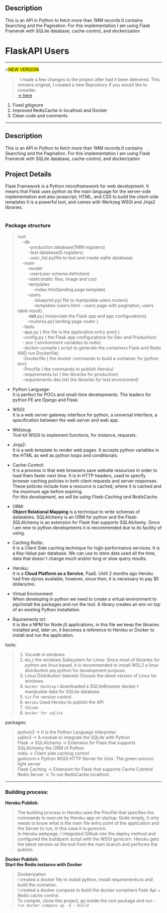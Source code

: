 
<h2> Description</h2>
This is an API in Python to fetch more than 1MM records.It contains Searching and the Pagination.
For this implementation I am using Flask Framerok with SQLite database, cache-control, and dockerization

<h1> FlaskAPI Users </h1>

---------------------------------------------------------------------------------------------------------------------------------------------------
:fire:<mark>NEW VERSION</mark><br>
> &nbsp;&nbsp;I made a few changes to the project after had it been delivered. This remains original, I created a new Repository if you  would like to consider.<br>
[-> here](https://github.com/elianenettoportal/FlaskAPI_Users_2)
1. Fixed gitignore
2. Improved RedisCache in localhost and Docker
3. Clean code and comments
---------------------------------------------------------------------------------------------------------------------------------------------------

<h2> Description</h2>
This is an API in Python to fetch more than 1MM records.It contains Searching and the Pagination.
For this implementation I am using Flask Framerok with SQLite database, cache-control, and dockerization

<h2>Project Details</h2>

Flask Framework is a Python microframework for web development. It means that Flask uses python as the main language for the server-side implementation and also javascript, HTML, and CSS to build the client-side templates  It is a powerful tool, and comes with Werkzeg WSGI and Jinja2 libraries.
</br>
</br>

### Package structure
>root<br>
&nbsp;&nbsp;&nbsp;&nbsp;-db<br>
&nbsp;&nbsp;&nbsp;&nbsp;&nbsp;&nbsp;&nbsp;&nbsp;&nbsp;-production database(1MM registers)<br>
&nbsp;&nbsp;&nbsp;&nbsp;&nbsp;&nbsp;&nbsp;&nbsp;&nbsp;-test database(5 registers)<br>
&nbsp;&nbsp;&nbsp;&nbsp;&nbsp;&nbsp;&nbsp;&nbsp;&nbsp;-user_list.py(file to test and create sqlite database)<br>
&nbsp;&nbsp;&nbsp;&nbsp;-main <br>
&nbsp;&nbsp;&nbsp;&nbsp;&nbsp;&nbsp;&nbsp;&nbsp;-model<br>
&nbsp;&nbsp;&nbsp;&nbsp;&nbsp;&nbsp;&nbsp;&nbsp;&nbsp;-user(user schema definition)<br>
&nbsp;&nbsp;&nbsp;&nbsp;&nbsp;&nbsp;&nbsp;&nbsp;-static(static files, image and css)<br>
&nbsp;&nbsp;&nbsp;&nbsp;&nbsp;&nbsp;&nbsp;&nbsp;-templates<br>
&nbsp;&nbsp;&nbsp;&nbsp;&nbsp;&nbsp;&nbsp;&nbsp;&nbsp;&nbsp;&nbsp;&nbsp;&nbsp;-index.html(landing page template)<br>
&nbsp;&nbsp;&nbsp;&nbsp;&nbsp;&nbsp;&nbsp;&nbsp;-users<br>
&nbsp;&nbsp;&nbsp;&nbsp;&nbsp;&nbsp;&nbsp;&nbsp;&nbsp;&nbsp;&nbsp;&nbsp;&nbsp;-blueprint.py( file to manipulate users routers)<br>
&nbsp;&nbsp;&nbsp;&nbsp;&nbsp;&nbsp;&nbsp;&nbsp;&nbsp;&nbsp;&nbsp;&nbsp;&nbsp;-templates (users.html - users page with pagination, users table result)<br>
&nbsp;&nbsp;&nbsp;&nbsp;&nbsp;&nbsp;&nbsp;&nbsp;-__init__.py( instanciate the Flask app and app configurations)<br>
&nbsp;&nbsp;&nbsp;&nbsp;&nbsp;&nbsp;&nbsp;&nbsp;-routerss.py( landing page router )<br> 
&nbsp;&nbsp;&nbsp;&nbsp;-tests<br>
&nbsp;&nbsp;&nbsp;&nbsp;-app.py              ( this file is the application entry point.)<br>
&nbsp;&nbsp;&nbsp;&nbsp;-config.py           ( the Flask app configurations for Dev and Production)<br>
&nbsp;&nbsp;&nbsp;&nbsp;-.env                ( environment variables to redis)<br>
&nbsp;&nbsp;&nbsp;&nbsp;-docker-compile      ( script to generate the containers Flask and Redis AND run Dockerfile)<br>
&nbsp;&nbsp;&nbsp;&nbsp;-Dockerfile          ( the docker commands to build a container for python env)<br>
&nbsp;&nbsp;&nbsp;&nbsp;-Procfile            ( the commands to publish Heroku)<br>
&nbsp;&nbsp;&nbsp;&nbsp;-requirements.txt    ( the libraries for production)<br>
&nbsp;&nbsp;&nbsp;&nbsp;-requirements-dev.txt( the libraries for test environment)<br>

* Python Language:<br>
 It is perfect for POCs and small-time developments. The leaders for python FE are Django and Flask.

* WSGI:<br>
It is a web server gateway interface for python, a universal interface, a specification between the web server and web app.

* Welzeug:<br>
 Tool kit WSGI to implement functions, for instance, requests.

* Jinja2:<br>
 It is a web template to render web pages. It accepts python variables in the HTML as well as python loops and conditionals.

* Cache-Control:<br>
 It is a process in that web browsers save website resources in order to load them faster next time.
 It is in HTTP headers, used to specify browser caching policies in both client requests and server responses. These policies include how a resource is cached, where  it is cached and the maximum age before expiring.<br>
 *For this development, we will be using Flask-Caching and RedisCache.*

* ORM:<br>
 **Object Relational Mapping** is a technique to write schemas of datatables. SQLAlchemy is an ORM for python and the 
 Flask-SQLAlchemy is an extension for Flask that supports SQLAlchemy. Since I am new to python developments it is recommended due to its facility of using.

* Caching Redis:<br>
 It is a Client Side caching technique for high-performance services. It is a Key-Value pair database. We can use to store data used all the time, data that doesn´t change much and/or long or slow query results.</p>

* Heroku:<br>
 It is a **Cloud Platform as a Service**, PaaS. Until 2 months ago Heroku had free dynos available, however, since then, it is necessary to pay $5 dollars/mo.

* Virtual Environment<br>
 When developing in python we need to create a virtual environment to pip/install the packages and run the tool. A library creates an env on top of an existing Python  installation.

* Rquirements txt:<br>
 It is like a NPM for Node jS applications, in this file we keep the libraries installed and, later on, it becomes a reference to Heroku or Docker to install and run the application.

tools:
> 1) Vscode in windows
> 2) `WSL2` the windows Subsystem for Linux:
>    Since most of libraries for python are linux based, it is recommended to install WSL2 a linux distributton pip python for development purpose.
> 3) Linux Distribution (lateste)
>   Choose the latest version of Linux for windows
> 4) `Docker Desktop`
>    I downloaded a SQLiteBrowser docker t manipulate data for SQLite database 
> 5) `Git`
>    For version control 
> 6) `Heroku`
>    Used Heroku to publish the API 
> 7) `VSCode`
> 8) `Docker for sqlite`

packages:
> python3 -> It is the Python Language Interpreter <br>
> sqlite3 -> A module to integrate the SQLite with Python <br>
> Flask   -> SQLAlchemy -> Extension for Flask that supports SQLAlchemy the ORM of Python <br>
> redis   -> Client side caching control <br>
> gunicorn-> Python WSGI HTTP Server for Unix. The green unicorn light server<br>
> Flask Caching -> Extension for Flask that supports Cache Cotntrol<br>
> Redis Server -> To run RedisCache localhost.
--------------------------------------------------------------------------------------------------------------------------------------------------------------------

### Building process:<br>
**Heroku Publish**:<br>
> The building process in Heroku uses the Procfile that specifies the commands to execute by Heroku app on startup. Quite simply, it only needs to know what is the main file entry point of the application and the Server to run, in this case it is gunicorn.<br>
> In Heroku webpage, I integrated Github into the deploy method and configured the buildpack script with the WSGI gunicorn. Heroku gets the latest version os the tool from the main branch and performs the publish.

**Docker Publish:**<br> 
**Start the Redis instance with Docker**<br>
> Dockerization <br>
I created a docker file to install python, install requirements.tx and build the container.<br>
I created a docker compose to build the docker containers Fask Api + Redis cache control.<br>
To compile, clone this project, go inside the root package and run :<br>
`run docker-compose up -d --build` <br> 
